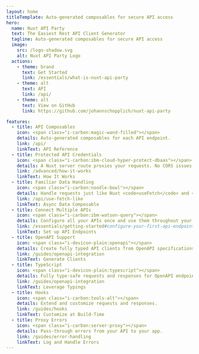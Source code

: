 ```yaml
---
layout: home
titleTemplate: Auto-generated composables for secure API access
hero:
  name: Nuxt API Party
  text: The Easiest Rest API Client Generator
  tagline: Auto-generated composables for secure API access
  image:
    src: /logo-shadow.svg
    alt: Nuxt API Party Logo
  actions:
    - theme: brand
      text: Get Started
      link: /essentials/what-is-nuxt-api-party
    - theme: alt
      text: API
      link: /api/
    - theme: alt
      text: View on GitHub
      link: https://github.com/johannschopplich/nuxt-api-party

features:
  - title: API Composables
    icon: <span class="i-carbon:magic-wand-filled"></span>
    details: Auto-generated composables for each API endpoint.
    link: /api/
    linkText: API Reference
  - title: Protected API Credentials
    icon: <span class="i-carbon:ibm-cloud-hyper-protect-dbaas"></span>
    details: A Nuxt server route proxies your requests. No CORS issues!
    link: /advanced/how-it-works
    linkText: How It Works
  - title: Familiar Data Handling
    icon: <span class="i-carbon:noodle-bowl"></span>
    details: Handle requests just like Nuxt <code>useFetch</code> and <code>$fetch</code>.
    link: /api/use-fetch-like
    linkText: Async Data Composable
  - title: Connect Multiple APIs
    icon: <span class="i-carbon:ibm-watson-query"></span>
    details: Configure all your APIs once and use them throughout your app.
    link: /essentials/getting-started#configure-your-first-api-endpoint
    linkText: Set up API Endpoints
  - title: OpenAPI Support
    icon: <span class="i-devicon-plain:openapi"></span>
    details: Create fully typed API clients from OpenAPI specifications.
    link: /guides/openapi-integration
    linkText: Generate Clients
  - title: TypeScript
    icon: <span class="i-devicon-plain:typescript"></span>
    details: Fully type-safe requests and responses for OpenAPI endpoints.
    link: /guides/openapi-integration
    linkText: Leverage Typings
  - title: Hooks
    icon: <span class="i-carbon:tools-alt"></span>
    details: Extend and customize requests and responses.
    link: /guides/hooks
    linkText: Customize at Build-Time
  - title: Proxy Errors
    icon: <span class="i-carbon:server-proxy"></span>
    details: Pass-through errors from your API to your app.
    link: /guides/error-handling
    linkText: Log and Handle Errors
---
```

